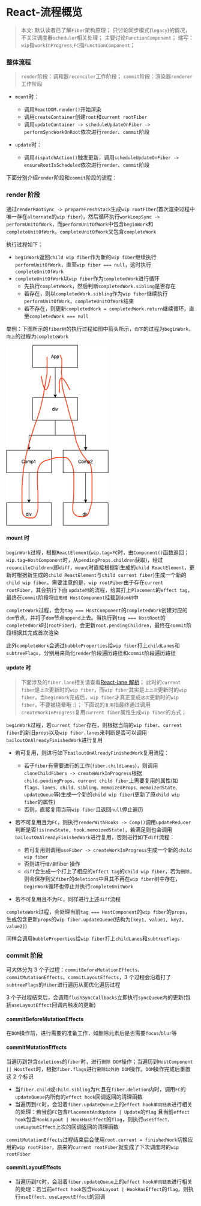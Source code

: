 # React-流程概览

> 本文:
> 默认读者已了解`Fiber`架构原理；
> 只讨论同步模式(`legacy`)的情况，不关注调度器`scheduler`相关处理；
> 主要讨论`FunctionComponent`；
> 缩写：`wip`指`workInProgress`,`FC`指`FunctionComponent`；

### 整体流程

> `render`阶段：调和器`reconciler`工作阶段；
> `commit`阶段：渲染器`renderer`工作阶段

- `mount`时：

  - 调用`ReactDOM.render()`开始渲染
  - 调用`createContainer`创建`root`和`current rootFiber`
  - 调用`updateContainer -> scheduleUpdateOnFiber -> performSyncWorkOnRoot`依次进行`render`、`commit`阶段

- `update`时：
  - 调用`dispatchAction()`触发更新，调用`scheduleUpdateOnFiber -> ensureRootIsScheduled`依次进行`render`、`commit`阶段

下面分别介绍`render`阶段和`commit`阶段的流程：

### render 阶段

通过`renderRootSync -> prepareFreshStack`生成`wip rootFiber`(首次渲染过程中唯一存在`alternate`的`wip fiber`)，然后循环执行`workLoopSync -> performUnitOfWork`，而`performUnitOfWork`中包含`beginWork`和`completeUnitOfWork`，`completeUnitOfWork`又包含`completeWork`

执行过程如下：

- `beginWork`返回`child wip fiber`作为新的`wip fiber`继续执行`performUnitOfWork`，直至`wip fiber === null`，这时执行`completeUnitOfWork`
- `completeUnitOfWork`以`wip fiber`作为`completedWork`进行循环
  - 先执行`completeWork`，然后判断`completedWork.sibling`是否存在
  - 若存在，则以`completedWork.sibling`作为`wip fiber`继续执行`performUnitOfWork`，`completeUnitOfWork`结束
  - 若不存在，则更新`completedWork = completedWork.return`继续循环，直至`completedWork === null`

举例：下图所示的`fiber树`的执行过程如图中箭头所示，`向下`的过程为`beginWork`，`向上`的过程为`completeWork`

![fiber-tree](../Images/mini-fiber-tree.png)

#### mount 时

`beginWork`过程，根据`ReactElement`(`wip.tag=FC`时，由`Component()`函数返回；`wip.tag=HostComponent`时，从`pendingProps.children`获取)，经过`reconcileChildren`(即`diff`，`mount`时直接根据新生成的`child ReactElement`，更新时根据新生成的`child ReactElement`与`child current fiber`)生成一个新的`child wip fiber`。需要注意的是，`wip rootFiber`由于存在`current rootFiber`，其会执行下面 `update时`的流程，给其打上`Placement`的`effect tag`，最终在`commit`阶段将`应用根 HostComponent`挂载到`dom树`中

<!-- TODO: rootFiber这里需要深入-->

`completeWork`过程，会为`tag === HostComponent`的`completedWork`创建对应的`dom`节点，并将子`dom`节点`append`上去。当执行到`tag === HostRoot`的`completedWork`时(`rootFiber`)，会更新`root.pendingChildren`，最终在`commit`阶段根据其完成首次渲染

此外`completeWork`会通过`bubbleProperties`给`wip fiber`打上`childLanes`和`subtreeFlags`，分别用来简化`render`阶段遍历路径和`commit`阶段遍历路径

#### update 时

> 下面涉及的`fiber.lane`相关请查看[React-lane 解析](./React-lane解析.md)；
> 此时的`current fiber`是`上次`更新时的`wip fiber`，而`wip fiber`其实是`上上次`更新时的`wip fiber`，当`beginWork`完成后，`wip fiber`才真正变成`这次`更新时的`wip fiber`，不要被绕晕哦 :）；
> 下面说的`复用`指最终通过调用`createWorkInProgress`复用`current fiber`属性生成`wip fiber`的方式；

`beginWork`过程，若`current fiber`存在，则根据当前的`wip fiber`、`current fiber`的新旧`props`以及`wip fiber.lanes`来判断是否可以调用`bailoutOnAlreadyFinishedWork`进行复用

- 若可复用，则进行如下`bailoutOnAlreadyFinishedWork`复用流程：

  - 若子`fiber`有需要进行的工作(`fiber.childLanes`)，则调用`cloneChildFibers -> createWorkInProgress`根据`child.pendingProps`、`current child fiber`上需要复用的属性(如`flags、lanes、child、sibling、memoizedProps、memoizedState、updateQueue`等)生成一个新的`child wip fiber`(更新了原`child wip fiber`的属性)
  - 否则，直接复用当前`wip fiber`且返回`null`停止遍历

- 若不可复用且为`FC`，则执行`renderWithHooks -> Comp()`调用`updateReducer`判断是否`!is(newState, hook.memoizedState)`，若满足则也会调用`bailoutOnAlreadyFinishedWork`进行复用，否则进行如下`diff`流程：
  <!-- - TODO:详细diff流程 -->

  - 若可复用则调用`useFiber -> createWorkInProgress`生成一个新的`child wip fiber`
  - 否则进行`增/删`fiber 操作
  - `diff`会生成一个打上了相应的`effect tag`的`child wip fiber`，若为`删除`，则会保存到父`fiber`的`deletions`中且其不再在`wip fiber`树中存在，`beginWork`循环也停止并执行`completeUnitWork`

- 若不可复用且不为`FC`，同样进行上述`diff`流程

`completeWork`过程，会处理当前`tag === HostComponent`的`wip fiber`的`props`，生成包含更新`props`的`wip fiber.updateQueue`(结构为`[key1, value1, key2, value2]`)

同样会调用`bubbleProperties`给`wip fiber`打上`childLanes`和`subtreeFlags`

### commit 阶段

可大体分为 3 个子过程：`commitBeforeMutationEffects`、`commitMutationEffects`、`commitLayoutEffects`，3 个过程会沿着打了`subtreeFlags`的`fiber`进行遍历从而优化遍历过程

3 个子过程结束后，会调用`flushSyncCallbacks`立即执行`syncQueue`内的更新(包括`useLayoutEffect`回调内触发的更新)

#### commitBeforeMutationEffects

在`DOM`操作前，进行需要的准备工作，如删除元素后是否需要`focus`/`blur`等

#### commitMutationEffects

当遍历到包含`deletions`的`fiber`时，进行`删除 DOM`操作；当遍历到`HostComponent || HostText`时，根据`fiber.flags`进行`删除以外的 DOM`操作。`DOM`操作完成后重置这 2 个标识

- 当`fiber.child`或`child.sibling`为`FC`且在`fiber.deletion`内时，调用`FC`的`updateQueue`内所有的`effect hook`回调返回的清理函数
- 当遍历到`FC`时，会沿着`fiber.updateQueue`上的`effect hook单向链表`进行相关的处理：若当前`FC`包含`PlacementAndUpdate | Update`的`flag` 且当前`effect hook`包含`HookLayout | HookHasEffect`的`flag`，则执行`useEffect、useLayoutEffect`上次的回调返回的清理函数

`commitMutationEffects`过程结束后会使用`root.current = finishedWork`切换应用的`wip rootFiber`，原来的`current rootFiber`就变成了下次调度时的`wip rootFiber`

#### commitLayoutEffects

- 当遍历到`FC`时，会沿着`fiber.updateQueue`上的`effect hook单向链表`进行相关的处理：若当前`effect hook`包含`HookLayout | HookHasEffect`的`flag`，则执行`useEffect、useLayoutEffect`的回调

<!-- TODO:PassiveEffect -->
<!-- 同样，当遍历到`FC`时，会沿着`fiber.updateQueue`上的`effect hook单向链表`进行相关的处理:
- 若当前`effect hook`包含`HookPassive | HookHasEffect`的`flag`，则执行`useEffect、useLayoutEffect`上次的清理函数
- 若当前`effect hook`包含`HookPassive | HookHasEffect`的`flag`，则执行`useEffect、useLayoutEffect`这次的回调 -->
